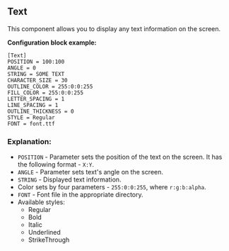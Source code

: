 ## Text

 This component allows you to display any text information on the screen.

 **Configuration block example:**

    [Text]
    POSITION = 100:100
    ANGLE = 0
    STRING = SOME TEXT
    CHARACTER_SIZE = 30
    OUTLINE_COLOR = 255:0:0:255
    FILL_COLOR = 255:0:0:255
    LETTER_SPACING = 1
    LINE_SPACING = 1
    OUTLINE_THICKNESS = 0
    STYLE = Regular
    FONT = font.ttf

 ### Explanation:

 * `POSITION` - Parameter sets the position of the text on the screen. It has the following format - `X:Y`.
 * `ANGLE` - Parameter sets text's angle on the screen. 
 * `STRING` - Displayed text information.
 *  Color sets by four parameters - `255:0:0:255`, where `r:g:b:alpha`.
 * `FONT` - Font file in the appropriate directory.
 * Available styles:
     * Regular
     * Bold
     * Italic
     * Underlined
     * StrikeThrough
